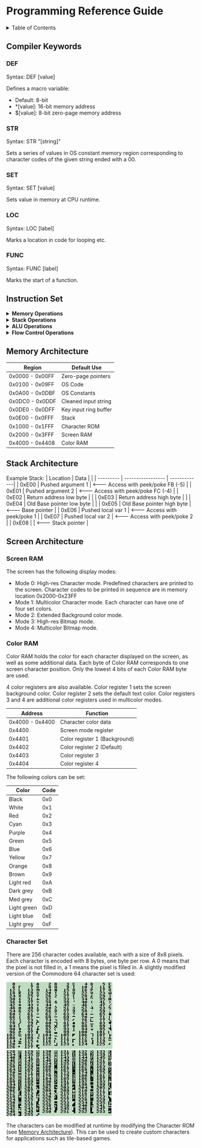 # Programming Reference Guide

<!-- TABLE OF CONTENTS -->
<details>
  <summary>Table of Contents</summary>
  <ol>
    <li><a href="#compiler-keywords">Compiler Keywords</a></li>
    <li><a href="#instruction-set">Instruction Set</a></li>
    <li><a href="#memory-architecture">Memory Architecture</a></li>
    <li><a href="#stack-architecture">Stack Architecture</a></li>
    <li><a href="#screen-architecture">Screen Architecture</a></li>
  </ol>
</details>



## Compiler Keywords

### DEF
Syntax: DEF [value]

Defines a macro variable:
- Default: 8-bit
- *[value]: 16-bit memory address
- $[value]: 8-bit zero-page memory address

### STR
Syntax: STR "[string]"

Sets a series of values in OS constant memory region corresponding to character codes of the given string ended with a 00.

### SET
Syntax: SET [value]

Sets value in memory at CPU runtime.

### LOC
Syntax: LOC [label]

Marks a location in code for looping etc.

### FUNC
Syntax: FUNC [label]

Marks the start of a function.

## Instruction Set

<details>
  <summary><b>Memory Operations</b></summary>

### MOV [Ar/Br] [MEM]

- Description: Move value at memory into A or B.
- Opcode: MOV && MEMA/MEMB (0x01/0x02)
- Clock cycles: 12
- Memory bytes: 3

### MOV [Ar/Br] &lt;immed>

- Description: Move immediate value into A or B.
- Opcode: MOV && IMMEDA/IMMEDB (0x03/0x04)
- Clock cycles: 8
- Memory bytes: 2

### MOV [MEM] [Ar/Br]

- Description: Move value in A or B into memory.
- Opcode: MOV && STORA/STORB (0x05/0x06)
- Clock cycles: 12
- Memory bytes: 3

### SWP

- Description: Swap A and B registers.
- Opcode: SWP && MOV (0x07)
- Clock cycles: 7
- Memory bytes: 1

### LDO [MEM]

- Description: Load into A from given address in MEM with offset in B.
- Opcode: MOV && SHL (0x08)
- Clock cycles: 18
- Memory bytes: 3

### STO [MEM]

- Description: Store A into given address in MEM with offset in B.
- Opcode: MOV && SHR (0x09)
- Clock cycles: 19
- Memory bytes: 3

### LDZ Ar

- Description: Load into A from zero-page pointer address in A with offset in B.
- Opcode: MOV && INCA (0x0C)
- Clock cycles: 16
- Memory bytes: 1

### LDZ [$ZP]

- Description: Load into A from given zero-page pointer address with offset in B.
- Opcode: MOV && DECA (0x0A)
- Clock cycles: 18
- Memory bytes: 2

### STZ [$ZP]

- Description: Store A into given zero-page pointer address with offset in B.
- Opcode: MOV && DECB (0x0B)
- Clock cycles: 19
- Memory bytes: 2

### IO [Ar/Br]

- Description: Print value of A/B register to console
- Opcode: IO && MEMA/MEMB (0x31/0x32)
- Clock cycles: 4
- Memory bytes: 1

</details>

<details>
  <summary><b>Stack Operations</b></summary>

### PUSH Ar

- Description: Push A onto the stack and increment the stack pointer.
- Opcode: JMP && DECB (0x8B)
- Clock cycles: 13
- Memory bytes: 1

### PUSH &lt;immed>

- Description: Push the given value onto the stack and increment the stack pointer.
- Opcode: JMP && SWP (0x87)
- Clock cycles: 17
- Memory bytes: 2

### POP

- Description: Pop from the stack into A and decrement the stack pointer.
- Opcode: JMP && DECA (0x8A)
- Clock cycles: 12
- Memory bytes: 1

### PEEK Br

- Description: Load into A from the base pointer with the offset in B.
- Opcode: JMP && AUX (0x8E)
- Clock cycles: 16
- Memory bytes: 1

### PEEK &lt;immed>

- Description: Load into A from the base pointer with the given offset.
- Opcode: JMP && AUX (0x88)
- Clock cycles: 18
- Memory bytes: 2

### POKE Br

- Description: Store A into base pointer with the offset in B.
- Opcode: JMP && INCA (0x8C)
- Clock cycles: 14
- Memory bytes: 1

### POKE &lt;immed>

- Description: Store A into base pointer with the given offset.
- Opcode: JMP && SHR (0x89)
- Clock cycles: 19
- Memory bytes: 2

### CALL [MEM]

- Description: Call a function at given memory location.  Set new stack pointer and base pointer appropriately.
- Opcode: JZ && INCB (0x9D)
- Clock cycles: 34
- Memory bytes: 3

### RET

- Description: Return from a function.  Set new stack pointer and base pointer appropriately.
- Opcode: JZ && AUX (0x9E)
- Clock cycles: 28
- Memory bytes: 1

</details>

<details>
  <summary><b>ALU Operations</b></summary>

### ADD &lt;immed>

- Description: Add given value to A.
- Opcode: ADD && IMMEDA (0x13)
- Clock cycles: 11
- Memory bytes: 2

### ADD Br

- Description: Add B to A.
- Opcode: ADD && IMMEDB (0x14)
- Clock cycles: 5
- Memory bytes: 1

### SUB &lt;immed>

- Description: Subtract given value from A.
- Opcode: SUB && IMMEDA (0x43)
- Clock cycles: 11
- Memory bytes: 2

### SUB Br

- Description: Subtract B from A.
- Opcode: SUB && IMMEDB (0x44)
- Clock cycles: 5
- Memory bytes: 1

### CLC

- Description: Clear the ALU carry and overflow flags.
- Opcode: ADD && STORA (0x15)
- Clock cycles: 5
- Memory bytes: 1

### SHL

- Description: Bit shift left A register 1 bit
- Opcode: LOG && SHL (0x28)
- Clock cycles: 5
- Memory bytes: 1

### SHR

- Description: Bit shift right A register 1 bit
- Opcode: LOG && SHR (0x29)
- Clock cycles: 5
- Memory bytes: 1

### INC [Ar/Br]

- Description: Increment A/B register
- Opcode: LOG && INCA/INCB (0x2C/0x2D)
- Clock cycles: 5
- Memory bytes: 1

### DEC [Ar/Br]

- Description: Decrement A/B register
- Opcode: LOG && DECA/DECB (0x2A/0x2B)
- Clock cycles: 5
- Memory bytes: 1

### AND Br

- Description: Bitwise AND A and B register
- Opcode: LOG && MEMA (0x21)
- Clock cycles: 5
- Memory bytes: 1

### AND &lt;immed>

- Description: Bitwise AND immediate value with A
- Opcode: LOG && STORA (0x25)
- Clock cycles: 11
- Memory bytes: 2

### OR Br

- Description: Bitwise OR A and B register
- Opcode: LOG && MEMB (0x22)
- Clock cycles: 5
- Memory bytes: 1

### OR &lt;immed>

- Description: Bitwise OR immediate value with A
- Opcode: LOG && STORB (0x26)
- Clock cycles: 11
- Memory bytes: 2

### XOR Br

- Description: Bitwise XOR A and B register
- Opcode: LOG && IMMEDA (0x23)
- Clock cycles: 5
- Memory bytes: 1

### XOR &lt;immed>

- Description: Bitwise XOR immediate value with A
- Opcode: LOG && SWP (0x27)
- Clock cycles: 11
- Memory bytes: 2

### NOT

- Description: Bitwise NOT A register
- Opcode: LOG && IMMEDB (0x24)
- Clock cycles: 5
- Memory bytes: 1

</details>

<details>
  <summary><b>Flow Control Operations</b></summary>

<details>
<summary>&ensp;JMP: Unconditional jump</summary>

### JMP [MEM]

- Description: Jump to memory location unconditionally
- Opcode: JMP && MEMA (0x81)
- Clock cycles: 11
- Memory bytes: 3

### JMPO &lt;immed>

- Description: Jump to given offset from current memory location unconditionally
- Opcode: JMP && IMMEDA (0x83)
- Clock cycles: 16
- Memory bytes: 2

### JMPO Ar

- Description: Jump to offset in A from current memory location unconditionally
- Opcode: JMP && IMMEDB (0x84)
- Clock cycles: 13
- Memory bytes: 1

### JMPZ [$ZP]

- Description: Jump to memory location at given zero-page pointer unconditionally
- Opcode: JMP && STORA (0x85)
- Clock cycles: 21
- Memory bytes: 2

### JMPZ Ar

- Description: Jump to memory location at zero-page pointer in A unconditionally
- Opcode: JMP && STORB (0x86)
- Clock cycles: 18
- Memory bytes: 1
</details>

<details>
<summary>&ensp;JZ: Jump if zero</summary>

### JZ [MEM]

- Description: Jump to memory location if ALU result is zero
- Opcode: JZ && MEMA (0x91)
- Clock cycles: 11
- Memory bytes: 3

### JZO &lt;immed>

- Description: Jump to given offset from current memory location if ALU result is zero
- Opcode: JZ && IMMEDA (0x93)
- Clock cycles: 16
- Memory bytes: 2

### JZO Ar

- Description: Jump to offset in A from current memory location if ALU result is zero
- Opcode: JZ && IMMEDB (0x94)
- Clock cycles: 13
- Memory bytes: 1

### JZZ [$ZP]

- Description: Jump to memory location at given zero-page pointer if ALU result is zero
- Opcode: JZ && STORA (0x95)
- Clock cycles: 21
- Memory bytes: 2

### JZZ Ar

- Description: Jump to memory location at zero-page pointer in A if ALU result is zero
- Opcode: JZ && STORB (0x96)
- Clock cycles: 18
- Memory bytes: 1

</details>

<details>
<summary>&ensp;JNZ: Jump if not zero</summary>

### JNZ [MEM]

- Description: Jump to memory location if ALU result is not zero
- Opcode: JNZ && MEMA (0xA1)
- Clock cycles: 11
- Memory bytes: 3

### JNZO &lt;immed>

- Description: Jump to given offset from current memory location if ALU result is not zero
- Opcode: JNZ && IMMEDA (0xA3)
- Clock cycles: 16
- Memory bytes: 2

### JNZO Ar

- Description: Jump to offset in A from current memory location if ALU result is not zero
- Opcode: JNZ && IMMEDB (0xA4)
- Clock cycles: 13
- Memory bytes: 1

### JNZZ [$ZP]

- Description: Jump to memory location at given zero-page pointer if ALU result is not zero
- Opcode: JNZ && STORA (0xA5)
- Clock cycles: 21
- Memory bytes: 2

### JNZZ Ar

- Description: Jump to memory location at zero-page pointer in A if ALU result is not zero
- Opcode: JNZ && STORB (0xA6)
- Clock cycles: 18
- Memory bytes: 1

</details>

<details>
<summary>&ensp;JM: Jump if less than zero (minus)</summary>

### JM [MEM]

- Description: Jump to memory location if ALU result is less than zero (minus)
- Opcode: JM && MEMA (0xB1)
- Clock cycles: 11
- Memory bytes: 3

### JMO &lt;immed>

- Description: Jump to given offset from current memory location if ALU result is less than zero (minus)
- Opcode: JM && IMMEDA (0xB3)
- Clock cycles: 16
- Memory bytes: 2

### JMO Ar

- Description: Jump to offset in A from current memory location if ALU result is less than zero (minus)
- Opcode: JM && IMMEDB (0xB4)
- Clock cycles: 13
- Memory bytes: 1

### JMZ [$ZP]

- Description: Jump to memory location at given zero-page pointer if ALU result is less than zero (minus)
- Opcode: JM && STORA (0xB5)
- Clock cycles: 21
- Memory bytes: 2

### JMZ Ar

- Description: Jump to memory location at zero-page pointer in A if ALU result is less than zero (minus)
- Opcode: JM && STORB (0xB6)
- Clock cycles: 18
- Memory bytes: 1

</details>

<details>
<summary>&ensp;JP: Jump if greater than zero (positive)</summary>

### JP [MEM]

- Description: Jump to memory location if ALU result is greater than zero (positive)
- Opcode: JP && MEMA (0xC1)
- Clock cycles: 11
- Memory bytes: 3

### JPO &lt;immed>

- Description: Jump to given offset from current memory location if ALU result is greater than zero (positive)
- Opcode: JP && IMMEDA (0xC3)
- Clock cycles: 16
- Memory bytes: 2

### JPO Ar

- Description: Jump to offset in A from current memory location if ALU result is greater than zero (positive)
- Opcode: JP && IMMEDB (0xC4)
- Clock cycles: 13
- Memory bytes: 1

### JPZ [$ZP]

- Description: Jump to memory location at given zero-page pointer if ALU result is greater than zero (positive)
- Opcode: JP && STORA (0xC5)
- Clock cycles: 21
- Memory bytes: 2

### JPZ Ar

- Description: Jump to memory location at zero-page pointer in A if ALU result is greater than zero (positive)
- Opcode: JP && STORB (0xC6)
- Clock cycles: 18
- Memory bytes: 1

</details>

<details>
<summary>&ensp;JC: Jump if carry occurred</summary>

### JC [MEM]

- Description: Jump to memory location if carry occurred on last ALU operation
- Opcode: JC && MEMA (0xD1)
- Clock cycles: 11
- Memory bytes: 3

### JCO &lt;immed>

- Description: Jump to given offset from current memory location if carry occurred on last ALU operation
- Opcode: JC && IMMEDA (0xD3)
- Clock cycles: 16
- Memory bytes: 2

### JCO Ar

- Description: Jump to offset in A from current memory location if carry occurred on last ALU operation
- Opcode: JC && IMMEDB (0xD4)
- Clock cycles: 13
- Memory bytes: 1

### JCZ [$ZP]

- Description: Jump to memory location at given zero-page pointer if carry occurred on last ALU operation
- Opcode: JC && STORA (0xD5)
- Clock cycles: 21
- Memory bytes: 2

### JCZ Ar

- Description: Jump to memory location at zero-page pointer in A if carry occurred on last ALU operation
- Opcode: JC && STORB (0xD6)
- Clock cycles: 18
- Memory bytes: 1

</details>

<details>
<summary>&ensp;JNC: Jump if carry did not occur</summary>

### JNC [MEM]

- Description: Jump to memory location if carry did not occur on last ALU operation
- Opcode: JNC && MEMA (0xE1)
- Clock cycles: 11
- Memory bytes: 3

### JNCO &lt;immed>

- Description: Jump to given offset from current memory location if carry did not occur on last ALU operation
- Opcode: JNC && IMMEDA (0xE3)
- Clock cycles: 16
- Memory bytes: 2

### JNCO Ar

- Description: Jump to offset in A from current memory location if carry did not occur on last ALU operation
- Opcode: JNC && IMMEDB (0xE4)
- Clock cycles: 13
- Memory bytes: 1

### JNCZ [$ZP]

- Description: Jump to memory location at given zero-page pointer if carry did not occur on last ALU operation
- Opcode: JNC && STORA (0xE5)
- Clock cycles: 21
- Memory bytes: 2

### JNCZ Ar

- Description: Jump to memory location at zero-page pointer in A if carry did not occur on last ALU operation
- Opcode: JNC && STORB (0xE6)
- Clock cycles: 18
- Memory bytes: 1

</details>

<details>
<summary>&ensp;JOF: Jump if overflow occurred</summary>

### JOF [MEM]

- Description: Jump to memory location if overflow occurred on last ALU operation
- Opcode: JC && MEMB (0xD2)
- Clock cycles: 11
- Memory bytes: 3

### JOFO &lt;immed>

- Description: Jump to given offset from current memory location if overflow occurred on last ALU operation
- Opcode: JC && SWP (0xD7)
- Clock cycles: 16
- Memory bytes: 2

### JOFO Ar

- Description: Jump to offset in A from current memory location if overflow occurred on last ALU operation
- Opcode: JC && SHL (0xD8)
- Clock cycles: 13
- Memory bytes: 1

### JOFZ [$ZP]

- Description: Jump to memory location at given zero-page pointer if overflow occurred on last ALU operation
- Opcode: JC && SHR (0xD9)
- Clock cycles: 21
- Memory bytes: 2

### JOFZ Ar

- Description: Jump to memory location at zero-page pointer in A if overflow occurred on last ALU operation
- Opcode: JC && DECA (0xDA)
- Clock cycles: 18
- Memory bytes: 1

</details>

<details>
<summary>&ensp;JNOF: Jump if overflow did not occur</summary>

### JNOF [MEM]

- Description: Jump to memory location if overflow did not occur on last ALU operation
- Opcode: JNC && MEMB (0xE2)
- Clock cycles: 11
- Memory bytes: 3


### JNOFO &lt;immed>

- Description: Jump to given offset from current memory location if overflow did not occur on last ALU operation
- Opcode: JNC && SWP (0xE7)
- Clock cycles: 16
- Memory bytes: 2

### JNOFO Ar

- Description: Jump to offset in A from current memory location if overflow did not occur on last ALU operation
- Opcode: JNC && SHL (0xE8)
- Clock cycles: 11
- Memory bytes: 3


### JNOFZ [$ZP]

- Description: Jump to memory location at given zero-page pointer if overflow did not occur on last ALU operation
- Opcode: JNC && SHR (0xE9)
- Clock cycles: 21
- Memory bytes: 2

### JNOFZ Ar

- Description: Jump to memory location at zero-page pointer in A if overflow did not occur on last ALU operation
- Opcode: JNC && DECA (0xEA)
- Clock cycles: 18
- Memory bytes: 1
</details>

</details>


## Memory Architecture

| Region | Default Use |
| --------- | ----------------- |
| 0x0000 - 0x00FF | Zero-page pointers |
| 0x0100 - 0x09FF | OS Code |
| 0x0A00 - 0x0DBF | OS Constants |
| 0x0DC0 - 0x0DDF | Cleaned input string |
| 0x0DE0 - 0x0DFF | Key input ring buffer |
| 0x0E00 - 0x0FFF | Stack |
| 0x1000 - 0x1FFF | Character ROM |
| 0x2000 - 0x3FFF | Screen RAM |
| 0x4000 - 0x4408 | Color RAM |

## Stack Architecture
Example Stack:
| Location | Data |  |
| --------- | ----------------- | -------------|
| 0xE00 | Pushed argument 1 | &lt;--- Access with peek/poke FB (-5) |
| 0xE01 | Pushed argument 2 | &lt;--- Access with peek/poke FC (-4) |
| 0xE02 | Return address low byte |  |
| 0xE03 | Return address high byte |  |
| 0xE04 | Old Base pointer low byte |  |
| 0xE05 | Old Base pointer high byte | &lt;--- Base pointer  |
| 0xE06 | Pushed local var 1 | &lt;--- Access with peek/poke 1 |
| 0xE07 | Pushed local var 2 | &lt;--- Access with peek/poke 2  |
| 0xE08 |  | &lt;--- Stack pointer  |

## Screen Architecture

### Screen RAM
The screen has the following display modes:
- Mode 0: High-res Character mode.  Predefined characters are printed to the screen.  Character codes to be printed in sequence are in memory location 0x2000-0x23FF
- Mode 1: Multicolor Character mode.  Each character can have one of four set colors.
- Mode 2: Extended Background color mode.
- Mode 3: High-res Bitmap mode.
- Mode 4: Multicolor Bitmap mode.


### Color RAM
Color RAM holds the color for each character displayed on the screen, as well as some additional data.  Each byte of Color RAM corresponds to one screen character position.  Only the lowest 4 bits of each Color RAM byte are used.

4 color registers are also available.  Color register 1 sets the screen background color.  Color register 2 sets the default text color.  Color registers 3 and 4 are additional color registers used in multicolor modes.

| Address | Function |
|-------|------|
| 0x4000 - 0x4400 | Character color data |
| 0x4400 | Screen mode register |
| 0x4401 | Color register 1 (Background) |
| 0x4402 | Color register 2 (Default) |
| 0x4403 | Color register 3 |
| 0x4404 | Color register 4 |

The following colors can be set:

| Color | Code |
|-------|------|
| Black | 0x0 |
| White | 0x1 |
| Red | 0x2 |
| Cyan | 0x3 |
| Purple | 0x4 |
| Green | 0x5 |
| Blue | 0x6 |
| Yellow | 0x7 |
| Orange | 0x8 |
| Brown | 0x9 |
| Light red | 0xA |
| Dark grey | 0xB |
| Med grey | 0xC |
| Light green | 0xD |
| Light blue | 0xE |
| Light grey | 0xF |



### Character Set
There are 256 character codes available, each with a size of 8x8 pixels.  Each character is encoded with 8 bytes, one byte per row.  A 0 means that the pixel is not filled in, a 1 means the pixel is filled in.  A slightly modified version of the Commodore 64 character set is used:


  <a href="https://github.com/GrasonHumphrey/CPU_Python">
    <img src="../images/char_set_1_edit.jpg" alt="Character Set 1">
    </br>
    <img src="../images/char_set_2_edit.jpg" alt="Character Set 2">
  </a>

  The characters can be modified at runtime by modifying the Character ROM (see <a href="#memory-architecture">Memory Architecture</a>).  This can be used to create custom characters for applications such as tile-based games.